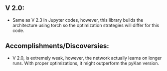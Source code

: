 
## V 2.0:
- Same as V 2.3 in Jupyter codes, however, this library builds the architecture using torch so the optimization strategies will differ for this code.


## Accomplishments/Discoversies:
- V 2.0, is extremely weak, however, the network actually learns on longer runs. With proper optimizations, it might outperform the pyKan version.

